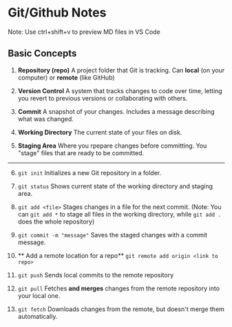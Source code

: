 # Git/Github Notes

Note: Use ctrl+shift+v to preview MD files in VS Code

## Basic Concepts

1. **Repository (repo)**
   A project folder that Git is tracking. Can **local** (on your computer) or **remote** (like GitHub)

2. **Version Control**
   A system that tracks changes to code over time, letting you revert to previous versions or collaborating with others.

3. **Commit**
   A snapshot of your changes. Includes a message describing what was changed.

4. **Working Directory**
   The current state of your files on disk.

5. **Staging Area**
   Where you rpepare changes before committing. You "stage" files that are ready to be committed.

---

6. `git init`
   Initializes a new Git repository in a folder.

7. `git status`
   Shows current state of the working directory and staging area.

8. `git add <file>`
   Stages changes in a file for the next commit. (Note: You can `git add *` to stage all files in the working directory, while `git add .` does the whole repository)

9. `git commit -m "message"`
   Saves the staged changes with a commit message.

10. ** Add a remote location for a repo**
    `git remote add origin <link to repo>`

11. `git push`
    Sends local commits to the remote repository

12. `git pull`
    Fetches **and merges** changes from the remote repository into your local one.

13. `git fetch`
    Downloads changes from the remote, but doesn't merge them automatically.
